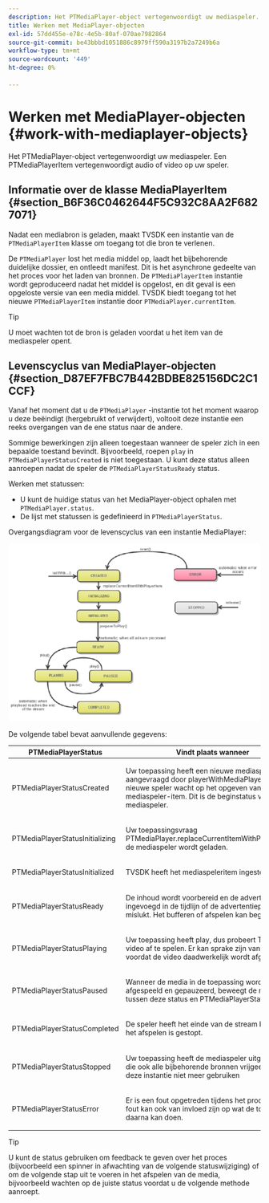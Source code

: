 ```yaml
---
description: Het PTMediaPlayer-object vertegenwoordigt uw mediaspeler. Een PTMediaPlayerItem vertegenwoordigt audio of video op uw speler.
title: Werken met MediaPlayer-objecten
exl-id: 57dd455e-e78c-4e5b-80af-070ae7982864
source-git-commit: be43bbbd1051886c8979ff590a3197b2a7249b6a
workflow-type: tm+mt
source-wordcount: '449'
ht-degree: 0%

---
```


# Werken met MediaPlayer-objecten {#work-with-mediaplayer-objects}

Het PTMediaPlayer-object vertegenwoordigt uw mediaspeler. Een PTMediaPlayerItem vertegenwoordigt audio of video op uw speler.

## Informatie over de klasse MediaPlayerItem {#section_B6F36C0462644F5C932C8AA2F6827071}

Nadat een mediabron is geladen, maakt TVSDK een instantie van de `PTMediaPlayerItem` klasse om toegang tot die bron te verlenen.

De `PTMediaPlayer` lost het media middel op, laadt het bijbehorende duidelijke dossier, en ontleedt manifest. Dit is het asynchrone gedeelte van het proces voor het laden van bronnen. De `PTMediaPlayerItem` instantie wordt geproduceerd nadat het middel is opgelost, en dit geval is een opgeloste versie van een media middel. TVSDK biedt toegang tot het nieuwe `PTMediaPlayerItem` instantie door `PTMediaPlayer.currentItem`.

>[!TIP]
>
>U moet wachten tot de bron is geladen voordat u het item van de mediaspeler opent.

## Levenscyclus van MediaPlayer-objecten {#section_D87EF7FBC7B442BDBE825156DC2C1CCF}

Vanaf het moment dat u de `PTMediaPlayer` -instantie tot het moment waarop u deze beëindigt (hergebruikt of verwijdert), voltooit deze instantie een reeks overgangen van de ene status naar de andere.

Sommige bewerkingen zijn alleen toegestaan wanneer de speler zich in een bepaalde toestand bevindt. Bijvoorbeeld, roepen `play` in `PTMediaPlayerStatusCreated` is niet toegestaan. U kunt deze status alleen aanroepen nadat de speler de `PTMediaPlayerStatusReady` status.

Werken met statussen:

* U kunt de huidige status van het MediaPlayer-object ophalen met `PTMediaPlayer.status`.
* De lijst met statussen is gedefinieerd in `PTMediaPlayerStatus`.

Overgangsdiagram voor de levenscyclus van een instantie MediaPlayer:
<!--<a id="fig_1C55DE3F186F4B36AFFDCDE90379534C"></a>-->

![](assets/player-state-transitions-diagram-ios2_web.png)

De volgende tabel bevat aanvullende gegevens:

<table id="table_426F0093E4214EA88CD72A7796B58DFD"> 
 <thead> 
  <tr> 
   <th colname="col1" class="entry"><b>PTMediaPlayerStatus</b></th> 
   <th colname="col2" class="entry"><b>Vindt plaats wanneer</b> </th> 
  </tr> 
 </thead>
 <tbody> 
  <tr> 
   <td colname="col1"> <p><span class="codeph"> PTMediaPlayerStatusCreated</span> </p> </td> 
   <td colname="col2"> <p>Uw toepassing heeft een nieuwe mediaspeler aangevraagd door <span class="codeph"> playerWithMediaPlayerItem</span>. De nieuwe speler wacht op het opgeven van een mediaspeler-item. Dit is de beginstatus van de mediaspeler. </p> </td> 
  </tr> 
  <tr> 
   <td colname="col1"> <p> <span class="codeph"> PTMediaPlayerStatusInitializing</span> </p> </td> 
   <td colname="col2"> <p>Uw toepassingsvraag <span class="codeph"> PTMediaPlayer.replaceCurrentItemWithPlayerItem</span>en de mediaspeler wordt geladen. </p> </td> 
  </tr> 
  <tr> 
   <td colname="col1"> <p><span class="codeph"> PTMediaPlayerStatusInitialized</span> </p> </td> 
   <td colname="col2"> <p>TVSDK heeft het mediaspeleritem ingesteld. </p> </td> 
  </tr> 
  <tr> 
   <td colname="col1"> <p> <span class="codeph"> PTMediaPlayerStatusReady</span> </p> </td> 
   <td colname="col2"> <p>De inhoud wordt voorbereid en de advertenties zijn ingevoegd in de tijdlijn of de advertentieprocedure is mislukt. Het bufferen of afspelen kan beginnen. </p> </td> 
  </tr> 
  <tr> 
   <td colname="col1"> <p><span class="codeph"> PTMediaPlayerStatusPlaying</span> </p> </td> 
   <td colname="col2"> <p>Uw toepassing heeft <span class="codeph"> play</span>, dus probeert TVSDK de video af te spelen. Er kan sprake zijn van buffering voordat de video daadwerkelijk wordt afgespeeld. </p> </td> 
  </tr> 
  <tr> 
   <td colname="col1"> <p><span class="codeph"> PTMediaPlayerStatusPaused</span> </p> </td> 
   <td colname="col2"> <p>Wanneer de media in de toepassing worden afgespeeld en gepauzeerd, beweegt de mediaspeler tussen deze status en <span class="codeph"> PTMediaPlayerStatusPlaying</span>. </p> </td> 
  </tr> 
  <tr> 
   <td colname="col1"> <p><span class="codeph"> PTMediaPlayerStatusCompleted</span> </p> </td> 
   <td colname="col2"> <p>De speler heeft het einde van de stream bereikt en het afspelen is gestopt. </p> </td> 
  </tr> 
  <tr> 
   <td colname="col1"> <p><span class="codeph"> PTMediaPlayerStatusStopped</span> </p> </td> 
   <td colname="col2"> <p>Uw toepassing heeft de mediaspeler uitgebracht, die ook alle bijbehorende bronnen vrijgeeft. U kunt deze instantie niet meer gebruiken </p> </td> 
  </tr> 
  <tr> 
   <td colname="col1"> <p><span class="codeph"> PTMediaPlayerStatusError</span> </p> </td> 
   <td colname="col2"> <p>Er is een fout opgetreden tijdens het proces. Een fout kan ook van invloed zijn op wat de toepassing daarna kan doen. </p> </td> 
  </tr> 
 </tbody> 
</table>

>[!TIP]
>
>U kunt de status gebruiken om feedback te geven over het proces (bijvoorbeeld een spinner in afwachting van de volgende statuswijziging) of om de volgende stap uit te voeren in het afspelen van de media, bijvoorbeeld wachten op de juiste status voordat u de volgende methode aanroept.
